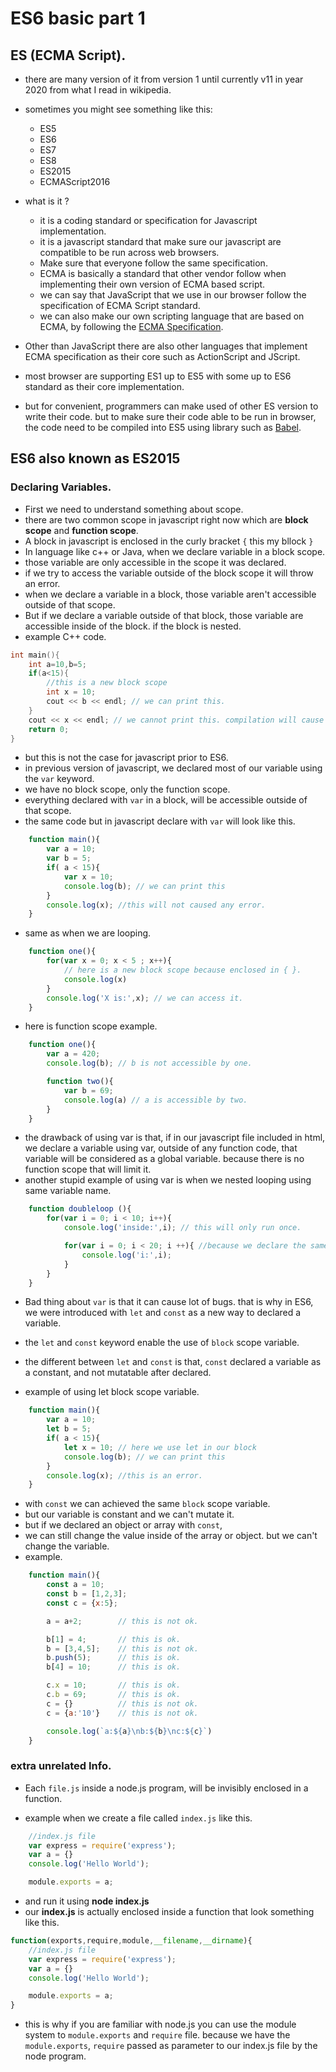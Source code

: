 # ES6 basic part 1
## ES (ECMA Script).
- there are many version of it from version 1 until currently v11 in year 2020 from what I read in wikipedia.
- sometimes you might see something like this:
    - ES5
    - ES6
    - ES7
    - ES8
    - ES2015
    - ECMAScript2016
- what is it ?
    - it is a coding standard or specification for Javascript implementation.
    - it is a javascript standard that make sure our javascript are compatible to be run across web browsers.
    - Make sure that everyone follow the same specification.
    - ECMA is basically a standard that other vendor follow when implementing their own version of ECMA based script.
    - we can say that JavaScript that we use in our browser follow the specification of ECMA Script standard.
    - we can also make our own scripting language that are based on ECMA, by following the [ECMA Specification](https://www.ecma-international.org/publications-and-standards/standards/ecma-262/).

- Other than JavaScript there are also other languages that implement ECMA specification as their core such as ActionScript and JScript.

- most browser are supporting ES1 up to ES5 with some up to ES6 standard as their core implementation.
- but for convenient, programmers can make used of other ES version to write their code. but to make sure their code able to be run in browser, the code need to be compiled into ES5 using library such as [Babel](https://babeljs.io/).

## ES6 also known as ES2015
### Declaring Variables.
- First we need to understand something about scope.
- there are two common scope in javascript right now which are **block scope** and **function scope**.
- A block in javascript is enclosed in the curly bracket `{` this my bllock `}`
- In language like c++ or Java, when we declare variable in a block scope.
- those variable are only accessible in the scope it was declared.
- if we try to access the variable outside of the block scope it will throw an error.
- when we declare a variable in a block, those variable aren't accessible outside of that scope. 
- But if we declare a variable outside of that block, those variable are accessible inside of the block. if the block is nested.
- example C++ code.
```cpp
int main(){
    int a=10,b=5;
    if(a<15){
        //this is a new block scope
        int x = 10;
        cout << b << endl; // we can print this.
    }
    cout << x << endl; // we cannot print this. compilation will cause error.
    return 0;
}
```
- but this is not the case for javascript prior to ES6.
- in previous version of javascript, we declared most of our variable using the `var` keyword.
- we have no block scope, only the function scope. 
- everything declared with `var` in a block, will be accessible outside of that scope.
- the same code but in javascript declare with `var` will look like this.

```js
    function main(){
        var a = 10;
        var b = 5;
        if( a < 15){
            var x = 10;
            console.log(b); // we can print this
        }
        console.log(x); //this will not caused any error.
    }
```
- same as when we are looping.
```js
    function one(){
        for(var x = 0; x < 5 ; x++){
            // here is a new block scope because enclosed in { }.
            console.log(x)
        }
        console.log('X is:',x); // we can access it.
    }
```
-  here is function scope example.
```js
    function one(){
        var a = 420;
        console.log(b); // b is not accessible by one.

        function two(){
            var b = 69; 
            console.log(a) // a is accessible by two.
        }
    }
```
- the drawback of using var is that, if in our javascript file included in html, we declare a variable using var, outside of any function code, that variable will be considered as a global variable. because there is no function scope that will limit it.
- another stupid example of using var is when we nested looping using same variable name.
```js
    function doubleloop (){
        for(var i = 0; i < 10; i++){
            console.log('inside:',i); // this will only run once.

            for(var i = 0; i < 20; i ++){ //because we declare the same variable here.
                console.log('i:',i);
            }
        }
    }
```
- Bad thing about `var` is that it can cause lot of bugs. that is why in ES6, we were introduced with `let` and `const` as a new way to declared a variable.

- the `let` and `const` keyword enable the use of `block` scope variable.
- the different between `let` and `const` is that, `const` declared a variable as a constant, and not mutatable after declared.

- example of using let block scope variable.
```js
    function main(){
        var a = 10;
        let b = 5;
        if( a < 15){
            let x = 10; // here we use let in our block
            console.log(b); // we can print this
        }
        console.log(x); //this is an error.
    }
```

- with `const` we can achieved the same `block` scope variable.
- but our variable is constant and we can't mutate it.
- but if we declared an object or array with `const`,
- we can still change the value inside of the array or object. but we can't change the variable.
- example.
```js
    function main(){
        const a = 10;
        const b = [1,2,3];
        const c = {x:5};

        a = a+2;        // this is not ok.

        b[1] = 4;       // this is ok.
        b = [3,4,5];    // this is not ok.
        b.push(5);      // this is ok.
        b[4] = 10;      // this is ok.

        c.x = 10;       // this is ok.
        c.b = 69;       // this is ok.
        c = {}          // this is not ok.
        c = {a:'10'}    // this is not ok.

        console.log(`a:${a}\nb:${b}\nc:${c}`)
    }
```

### extra unrelated Info.
- Each `file.js` inside a node.js program, will be invisibly enclosed in a function.

- example when we create a file called `index.js` like this.
```js
    //index.js file
    var express = require('express');
    var a = {}
    console.log('Hello World');

    module.exports = a;
```
- and run it using **node index.js**
- our **index.js** is actually enclosed inside a function that look something like this.
```js
function(exports,require,module,__filename,__dirname){
    //index.js file
    var express = require('express');
    var a = {}
    console.log('Hello World');

    module.exports = a;
}
```
- this is why if you are familiar with node.js you can use the module system to `module.exports` and `require` file. because we have the `module.exports`, `require` passed as parameter to our index.js file by the node program.

